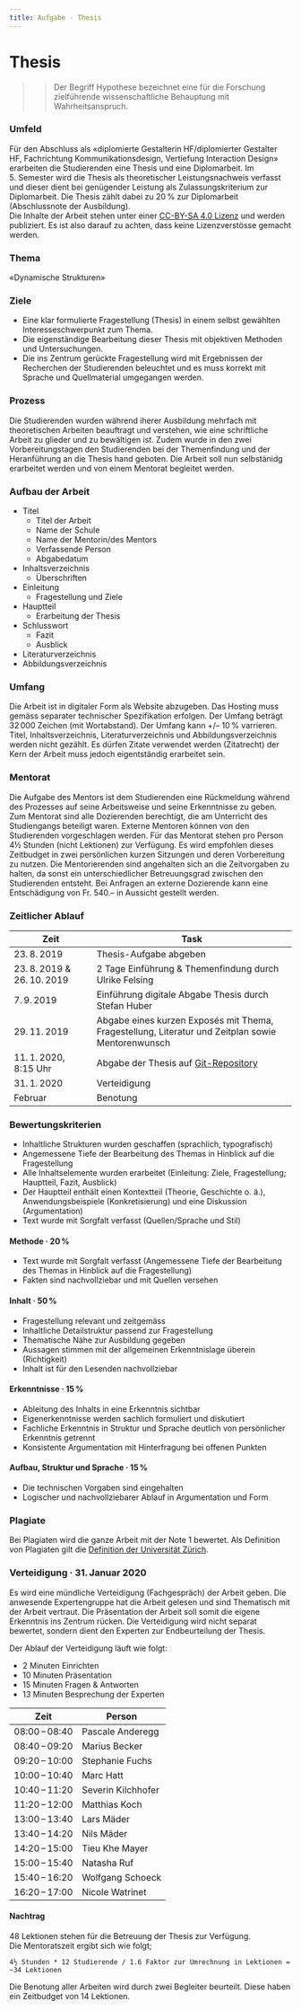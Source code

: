 ```yaml
---
title: Aufgabe · Thesis
---
```



# Thesis

>> Der Begriff Hypothese bezeichnet eine für die Forschung zielführende wissenschaftliche Behauptung mit Wahrheitsanspruch.

### Umfeld

Für den Abschluss als «diplomierte Gestalterin HF/diplomierter Gestalter HF, Fachrichtung Kommunikationsdesign, Vertiefung Interaction Design» erarbeiten die Studierenden eine Thesis und eine Diplomarbeit. Im 5.&nbsp;Semester wird die Thesis als theoretischer Leistungsnachweis verfasst und dieser dient bei genügender Leistung als Zulassungskriterium zur Diplomarbeit. Die Thesis zählt dabei zu 20 % zur Diplomarbeit (Abschlussnote der Ausbildung).  
Die Inhalte der Arbeit stehen unter einer [CC-BY-SA 4.0 Lizenz](https://creativecommons.org/licenses/by-sa/4.0/) und werden publiziert. Es ist also darauf zu achten, dass keine Lizenzverstösse gemacht werden.

### Thema
«Dynamische Strukturen»

### Ziele

* Eine klar formulierte Fragestellung (Thesis) in einem selbst gewählten Interesseschwerpunkt zum Thema.
* Die eigenständige Bearbeitung dieser Thesis mit objektiven Methoden und Untersuchungen.
* Die ins Zentrum gerückte Fragestellung wird mit Ergebnissen der Recherchen der Studierenden beleuchtet und es muss korrekt mit Sprache und Quellmaterial umgegangen werden.

### Prozess

Die Studierenden wurden während iherer Ausbildung mehrfach mit theoretischen Arbeiten beauftragt und verstehen, wie eine schriftliche Arbeit zu glieder und zu bewältigen ist. Zudem wurde in den zwei Vorbereitungstagen den Studierenden bei der Themenfindung und der Heranführung an die Thesis hand geboten. Die Arbeit soll nun selbstänidg erarbeitet werden und von einem Mentorat begleitet werden.

### Aufbau der Arbeit

* Titel
  * Titel der Arbeit
  * Name der Schule
  * Name der Mentorin/des Mentors
  * Verfassende Person
  * Abgabedatum
* Inhaltsverzeichnis
  * Überschriften
* Einleitung
  * Fragestellung und Ziele
* Hauptteil
  * Erarbeitung der Thesis
* Schlusswort
  * Fazit
  * Ausblick
* Literaturverzeichnis
* Abbildungsverzeichnis

### Umfang

Die Arbeit ist in digitaler Form als Website abzugeben. Das Hosting muss gemäss separater technischer Spezifikation erfolgen. Der Umfang beträgt 32 000 Zeichen (mit Wortabstand). Der Umfang kann +/– 10 % varrieren. Titel, Inhaltsverzeichnis, Literaturverzeichnis und Abbildungsverzeichnis werden nicht gezählt. Es dürfen Zitate verwendet werden (Zitatrecht) der Kern der Arbeit muss jedoch eigentständig erarbeitet sein.

### Mentorat

Die Aufgabe des Mentors ist dem Studierenden eine Rückmeldung während des Prozesses auf seine Arbeitsweise und seine Erkenntnisse zu geben.  
Zum Mentorat sind alle Dozierenden berechtigt, die am Unterricht des Studiengangs beteiligt waren. Externe Mentoren können von den Studierenden vorgeschlagen werden.
Für das Mentorat stehen pro Person 4½ Stunden (nicht Lektionen) zur Verfügung. Es wird empfohlen dieses Zeitbudget in zwei persönlichen kurzen Sitzungen und deren Vorbereitung zu nutzen. Die Mentorierenden sind angehalten sich an die Zeitvorgaben zu halten, da sonst ein unterschiedlicher Betreuungsgrad zwischen den Studierenden entsteht.
Bei Anfragen an externe Dozierende kann eine Entschädigung von Fr. 540.– in Aussicht gestellt werden.

### Zeitlicher Ablauf

| Zeit           | Task                                           |
| -------------- | ---------------------------------------------- |
| 23. 8. 2019      | Thesis-Aufgabe abgeben                         |
| 23. 8. 2019 & 26. 10. 2019  | 2 Tage Einführung & Themenfindung durch Ulrike Felsing |
| 7. 9. 2019 | Einführung digitale Abgabe Thesis durch Stefan Huber |
| 29. 11. 2019     | Abgabe eines kurzen Exposés mit Thema, Fragestellung, Literatur und Zeitplan sowie Mentorenwunsch    |
| 11. 1. 2020, 8:15&nbsp;Uhr | Abgabe der Thesis auf [Git-Repository](https://github.com/logrinto/IAD2017.thesis)                              |
| 31. 1. 2020 | Verteidigung                                   |
| Februar        | Benotung                                       |

### Bewertungskriterien
* Inhaltliche Strukturen wurden geschaffen (sprachlich, typografisch)
* Angemessene Tiefe der Bearbeitung des Themas in Hinblick auf die Fragestellung
* Alle Inhaltselemente wurden erarbeitet (Einleitung: Ziele, Fragestellung; Hauptteil, Fazit, Ausblick)
* Der Hauptteil enthält einen Kontextteil (Theorie, Geschichte o.&nbsp;ä.), Anwendungsbeispiele (Konkretisierung) und eine Diskussion (Argumentation)
* Text wurde mit Sorgfalt verfasst (Quellen/Sprache und Stil)

#### Methode · 20 %
* Text wurde mit Sorgfalt verfasst (Angemessene Tiefe der Bearbeitung des Themas in Hinblick auf die Fragestellung)
* Fakten sind nachvollziebar und mit Quellen versehen

#### Inhalt · 50 %
* Fragestellung relevant und zeitgemäss
* Inhaltliche Detailstruktur passend zur Fragestellung
* Thematische Nähe zur Ausbildung gegeben
* Aussagen stimmen mit der allgemeinen Erkenntnislage überein (Richtigkeit)
* Inhalt ist für den Lesenden nachvollziebar

#### Erkenntnisse · 15 %
* Ableitung des Inhalts in eine Erkenntnis sichtbar
* Eigenerkenntnisse werden sachlich formuliert und diskutiert
* Fachliche Erkenntnis in Struktur und Sprache deutlich von persönlicher Erkenntnis getrennt
* Konsistente Argumentation mit Hinterfragung bei offenen Punkten

#### Aufbau, Struktur und Sprache · 15 %
* Die technischen Vorgaben sind eingehalten
* Logischer und nachvollziebarer Ablauf in Argumentation und Form


### Plagiate
Bei Plagiaten wird die ganze Arbeit mit der Note 1 bewertet. Als Definition von Plagiaten gilt die [Definition der Universität Zürich](https://www.uzh.ch/de/studies/teaching/plagiate.html).


### Verteidigung · 31. Januar 2020

Es wird eine mündliche Verteidigung (Fachgespräch) der Arbeit geben. Die anwesende Expertengruppe hat die Arbeit gelesen und sind Thematisch mit der Arbeit vertraut. Die Präsentation der Arbeit soll somit die eigene Erkenntnis ins Zentrum rücken. Die Verteidigung wird nicht separat bewertet, sondern dient den Experten zur Endbeurteilung der Thesis.

Der Ablauf der Verteidigung läuft wie folgt:

* 2 Minuten Einrichten
* 10 Minuten Präsentation
* 15 Minuten Fragen & Antworten
* 13 Minuten Besprechung der Experten

| Zeit          | Person             |
|---------------|--------------------|
| 08:00 – 08:40 | Pascale Anderegg   |
| 08:40 – 09:20 | Marius Becker      |
| 09:20 – 10:00 | Stephanie Fuchs    |
| 10:00 – 10:40 | Marc Hatt          |
| 10:40 – 11:20 | Severin Kilchhofer |
| 11:20 – 12:00 | Matthias Koch      |
| 13:00 – 13:40 | Lars Mäder         |
| 13:40 – 14:20 | Nils Mäder         |
| 14:20 – 15:00 | Tieu Khe Mayer     |
| 15:00 – 15:40 | Natasha Ruf        |
| 15:40 – 16:20 | Wolfgang Schoeck   |
| 16:20 – 17:00 | Nicole Watrinet    |

#### Nachtrag

48 Lektionen stehen für die Betreuung der Thesis zur Verfügung.  
Die Mentoratszeit ergibt sich wie folgt;

`
4½ Stunden * 12 Studierende / 1.6 Faktor zur Umrechnung in Lektionen = ~34 Lektionen
`

Die Benotung aller Arbeiten wird durch zwei Begleiter beurteilt. Diese haben ein Zeitbudget von 14 Lektionen.
